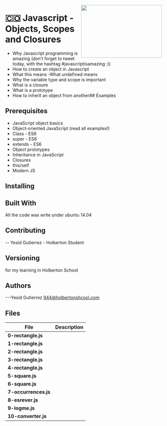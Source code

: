 <p>
<img width="260" height="170" src="https://davidjohncoleman.com/wp-djc/wp-content/uploads/2017/06/HBTN-Borderless-CMYK-Logo-Vertical-Color-Black@1200ppi-300x236.png" align="right" >
</p>





# :colombia: Javascript - Objects, Scopes and Closures                     
- Why Javascript programming is amazing (don’t forget to tweet today, with the hashtag #javascriptisamazing :))
- How to create an object in Javascript
- What this means
-What undefined means
- Why the variable type and scope is important
- What is a closure
- What is a prototype
- How to inherit an object from another## Examples                              
## Prerequisites                                                           
- JavaScript object basics
- Object-oriented JavaScript (read all examples!)
- Class - ES6
- super - ES6
- extends - ES6
- Object prototypes
- Inheritance in JavaScript
- Closures
- this/self
- Modern JS
## Installing

## Built With

All the code was write under ubuntu 14.04                                       

## Contributing

-- Yesid Gutierrez - Holberton Student                                          

## Versioning
for my learning in Holberton School

## Authors

---Yesid Gutierrez  944@holbertonshcool.com                                    
                                                                               
## Files

|             File               |             Description                  |
|--------------------------------| ---------------------------------------- |
|**0-rectangle.js**|
|**1-rectangle.js**|
|**2-rectangle.js**|
|**3-rectangle.js**|
|**4-rectangle.js**|
|**5-square.js**|
|**6-square.js**|
|**7-occurrences.js**|
|**8-esrever.js**|
|**9-logme.js**|
|**10-converter.js**|
